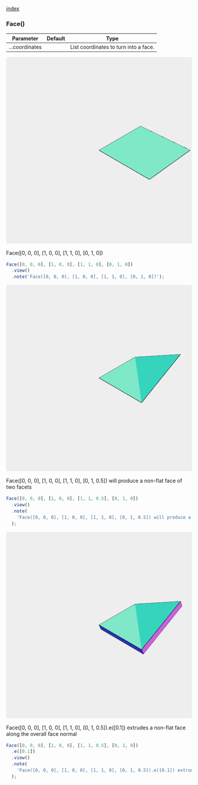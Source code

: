 [index](../../nb/api/index.md)
### Face()
Parameter|Default|Type
---|---|---
|...coordinates||List coordinates to turn into a face.

![Image](Face.md.$2.png)

Face([0, 0, 0], [1, 0, 0], [1, 1, 0], [0, 1, 0])

```JavaScript
Face([0, 0, 0], [1, 0, 0], [1, 1, 0], [0, 1, 0])
  .view()
  .note('Face([0, 0, 0], [1, 0, 0], [1, 1, 0], [0, 1, 0])');
```

![Image](Face.md.$3.png)

Face([0, 0, 0], [1, 0, 0], [1, 1, 0], [0, 1, 0.5]) will produce a non-flat face of two facets

```JavaScript
Face([0, 0, 0], [1, 0, 0], [1, 1, 0.5], [0, 1, 0])
  .view()
  .note(
    'Face([0, 0, 0], [1, 0, 0], [1, 1, 0], [0, 1, 0.5]) will produce a non-flat face of two facets'
  );
```

![Image](Face.md.$4.png)

Face([0, 0, 0], [1, 0, 0], [1, 1, 0], [0, 1, 0.5]).e([0.1]) extrudes a non-flat face along the overall face normal

```JavaScript
Face([0, 0, 0], [1, 0, 0], [1, 1, 0.5], [0, 1, 0])
  .e([0.1])
  .view()
  .note(
    'Face([0, 0, 0], [1, 0, 0], [1, 1, 0], [0, 1, 0.5]).e([0.1]) extrudes a non-flat face along the overall face normal'
  );
```
